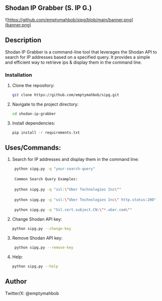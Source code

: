 ## Shodan IP Grabber (S. IP G.)

![https://github.com/emptymahbob/sipg/blob/main/banner.png](banner.png)

## Description

Shodan IP Grabber is a command-line tool that leverages the Shodan API to search for IP addresses based on a specified query. It provides a simple and efficient way to retrieve ips & display them in the command line.

### Installation

1. Clone the repository:

   ```bash
   git clone https://github.com/emptymahbob/sipg.git

2. Navigate to the project directory:

   ```bash
   cd shodan-ip-grabber

3. Install dependencies:

   ```bash
   pip install -r requirements.txt

## Uses/Commands:

1. Search for IP addresses and display them in the command line:

    ```bash
     python sipg.py -q "your-search-query"
    
     Common Search Query Examples:

     python sipg.py -q "ssl:\"Uber Technologies Inc\""
  
     python sipg.py -q "ssl:\"Uber Technologies Inc\" http.status:200"
  
     python sipg.py -q "Ssl.cert.subject.CN:\"*.uber.com\""
    

2. Change Shodan API key:

    ```bash
    python sipg.py --change-key
    
3. Remove Shodan API key:

   ```bash
    python sipg.py --remove-key

4. Help:

    ```bash
    python sipg.py --help

## Author

Twitter/X: @emptymahbob 
